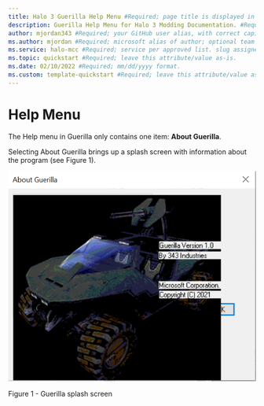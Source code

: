 ```yaml
---
title: Halo 3 Guerilla Help Menu #Required; page title is displayed in search results. Include the brand.
description: Guerilla Help Menu for Halo 3 Modding Documentation. #Required; article description that is displayed in search results. 
author: mjordan343 #Required; your GitHub user alias, with correct capitalization.
ms.author: mjordan #Required; microsoft alias of author; optional team alias.
ms.service: halo-mcc #Required; service per approved list. slug assigned by ACOM.
ms.topic: quickstart #Required; leave this attribute/value as-is.
ms.date: 02/10/2022 #Required; mm/dd/yyyy format.
ms.custom: template-quickstart #Required; leave this attribute/value as-is.
---
```


# Help Menu

The Help menu in Guerilla only contains one item: **About Guerilla**.

Selecting About Guerilla brings up a splash screen with information about the program (see Figure 1).

![View of the Aboutr Guerilla dialog with version number, author, copyright information, and OK button](./media/H3_Guerrilla_HelpMenu.png)

Figure 1 - Guerilla splash screen
